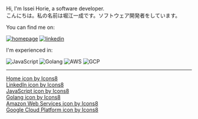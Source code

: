 Hi, I'm Issei Horie, a software developer. <br />
こんにちは。私の名前は堀江一成です。ソフトウェア開発者をしています。

You can find me on:

[![homepage](https://img.icons8.com/ios/50/000000/home.png)][1]
[![linkedin](https://img.icons8.com/ios/50/000000/linkedin.png)][2]

[1]: https://www.is2ei.com/
[2]: https://www.linkedin.com/in/horie

I'm experienced in:

![JavaScript](https://img.icons8.com/color/55/000000/javascript--v1.png)
![Golang](https://img.icons8.com/color/48/000000/golang.png)
![AWS](https://img.icons8.com/color/48/000000/amazon-web-services.png)
![GCP](https://img.icons8.com/color/48/000000/google-cloud-platform.png)

<!--
**is2ei/is2ei** is a ✨ _special_ ✨ repository because its `README.md` (this file) appears on your GitHub profile.

Here are some ideas to get you started:

- 🔭 I’m currently working on ...
- 🌱 I’m currently learning ...
- 👯 I’m looking to collaborate on ...
- 🤔 I’m looking for help with ...
- 💬 Ask me about ...
- 📫 How to reach me: ...
- 😄 Pronouns: ...
- ⚡ Fun fact: ...
-->

---
<a href="https://icons8.com/icon/6AGHyLA8bTw4/home">Home icon by Icons8</a><br />
<a href="https://icons8.com/icon/447/linkedin">LinkedIn icon by Icons8</a><br />
<a href="https://icons8.com/icon/108784/javascript">JavaScript icon by Icons8</a><br />
<a href="https://icons8.com/icon/44442/golang">Golang icon by Icons8</a><br />
<a href="https://icons8.com/icon/33039/amazon-web-services">Amazon Web Services icon by Icons8</a><br />
<a href="https://icons8.com/icon/20774/google-cloud-platform">Google Cloud Platform icon by Icons8</a>
